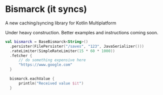 # Bismarck (it syncs)
A new caching/syncing library for Kotlin Multiplatform

Under heavy construction. Better examples and instructions coming soon.

```kotlin
val bismarck = BaseBismarck<String>()
  .persister(FilePersister("/saves", "123", JavaSerializer()))
  .rateLimiter(SimpleRateLimiter(15 * 60 * 1000))
  .fetcher { 
      // do something expensive here
      "https://www.google.com"
  }   
  
  bismarck.eachValue { 
      println("Received value $it")
  }
```
